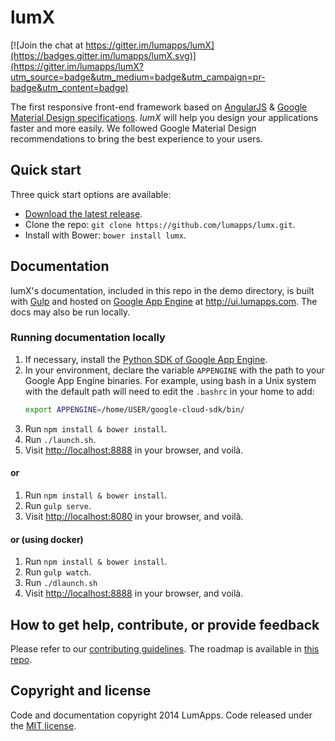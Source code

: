 # lumX

[![Join the chat at https://gitter.im/lumapps/lumX](https://badges.gitter.im/lumapps/lumX.svg)](https://gitter.im/lumapps/lumX?utm_source=badge&utm_medium=badge&utm_campaign=pr-badge&utm_content=badge)

The first responsive front-end framework based on [AngularJS][angular] & [Google Material Design specifications][material]. *lumX* will help you design your applications faster and more easily. We followed Google Material Design recommendations to bring the best experience to your users.

## Quick start

Three quick start options are available:

- [Download the latest release][release].
- Clone the repo: `git clone https://github.com/lumapps/lumx.git`.
- Install with Bower: `bower install lumx`.

## Documentation

lumX's documentation, included in this repo in the demo directory, is built with [Gulp][gulp] and hosted on [Google App Engine][gae] at http://ui.lumapps.com. The docs may also be run locally.

### Running documentation locally

1. If necessary, install the [Python SDK of Google App Engine][gaepython].
2. In your environment, declare the variable `APPENGINE` with the path to your Google App Engine binaries.
For example, using bash in a Unix system with the default path will need to edit the `.bashrc` in your home to add:
    ```bash
    export APPENGINE=/home/USER/google-cloud-sdk/bin/
    ```
3. Run `npm install & bower install`.
4. Run `./launch.sh`.
5. Visit [http://localhost:8888][local] in your browser, and voilà.

#### or

1. Run `npm install & bower install`.
2. Run `gulp serve`.
3. Visit [http://localhost:8080][local] in your browser, and voilà.

#### or (using docker)

1. Run `npm install & bower install`.
2. Run `gulp watch`.
3. Run `./dlaunch.sh`
3. Visit [http://localhost:8888][local] in your browser, and voilà.

## How to get help, contribute, or provide feedback

Please refer to our [contributing guidelines](CONTRIBUTING.md). The roadmap is available in [this repo](ROADMAP.md).

## Copyright and license

Code and documentation copyright 2014 LumApps. Code released under the [MIT license](LICENSE.md).


[angular]: https://angularjs.org/
[gae]: https://cloud.google.com/appengine/
[gaepython]: https://cloud.google.com/appengine/downloads
[gulp]: http://gulpjs.com/
[local]: http://localhost:8888
[material]: http://www.google.com/design/spec/material-design/introduction.html
[release]: https://github.com/lumapps/lumX/tags
